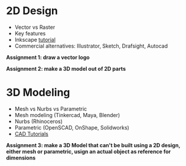 # 2D Design

- Vector vs Raster
- Key features
- Inkscape [tutorial](http://archive.fabacademy.org/archives/2016/doc/inkscape.html)
- Commercial alternatives: Illustrator, Sketch, Drafsight, Autocad

**Assignment 1: draw a vector logo**

**Assignment 2: make a 3D model out of 2D parts**

# 3D Modeling

- Mesh vs Nurbs vs Parametric
- Mesh modeling (Tinkercad, Maya, Blender)
- Nurbs (Rhinoceros)
- Parametric (OpenSCAD, OnShape, Solidworks)
- [CAD Tutorials](http://archive.fabacademy.org/archives/2016/doc/cad.html)

**Assignment 3: make a 3D Model that can't be built using a 2D design, either mesh or parametric, usign an actual object as reference for dimensions**
